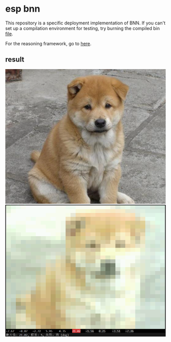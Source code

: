 # esp bnn
This repository is a specific deployment implementation of BNN.
If you can't set up a compilation environment for testing, try burning the compiled bin [file](bin/readme.md).

For the reasoning framework, go to [here](https://github.com/soul0229/BNN_C).
## result
![test picture](picture/test_picture.png)
![result](picture/test_result.png)
